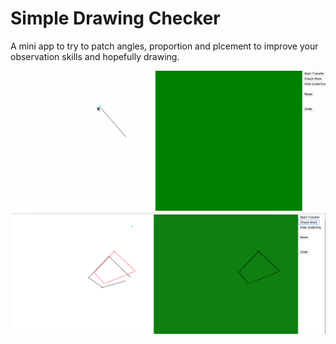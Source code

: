 # Simple Drawing Checker

A mini app to try to patch angles, proportion and plcement to improve your observation skills and hopefully drawing.

![Demo](/drawing-checker.gif)
![Demo2](/demo.png)

